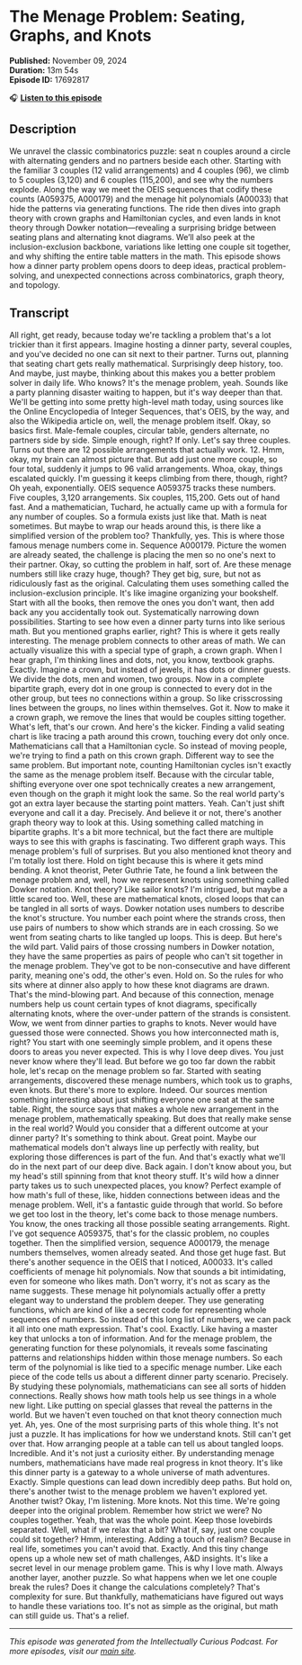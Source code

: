 # The Menage Problem: Seating, Graphs, and Knots

**Published:** November 09, 2024  
**Duration:** 13m 54s  
**Episode ID:** 17692817

🎧 **[Listen to this episode](https://intellectuallycurious.buzzsprout.com/2529712/episodes/17692817-the-menage-problem-seating-graphs-and-knots)**

## Description

We unravel the classic combinatorics puzzle: seat n couples around a circle with alternating genders and no partners beside each other. Starting with the familiar 3 couples (12 valid arrangements) and 4 couples (96), we climb to 5 couples (3,120) and 6 couples (115,200), and see why the numbers explode. Along the way we meet the OEIS sequences that codify these counts (A059375, A000179) and the menage hit polynomials (A00033) that hide the patterns via generating functions. The ride then dives into graph theory with crown graphs and Hamiltonian cycles, and even lands in knot theory through Dowker notation—revealing a surprising bridge between seating plans and alternating knot diagrams. We’ll also peek at the inclusion-exclusion backbone, variations like letting one couple sit together, and why shifting the entire table matters in the math. This episode shows how a dinner party problem opens doors to deep ideas, practical problem-solving, and unexpected connections across combinatorics, graph theory, and topology.

## Transcript

All right, get ready, because today we're tackling a problem that's a lot trickier than it first appears. Imagine hosting a dinner party, several couples, and you've decided no one can sit next to their partner. Turns out, planning that seating chart gets really mathematical. Surprisingly deep history, too. And maybe, just maybe, thinking about this makes you a better problem solver in daily life. Who knows? It's the menage problem, yeah. Sounds like a party planning disaster waiting to happen, but it's way deeper than that. We'll be getting into some pretty high-level math today, using sources like the Online Encyclopedia of Integer Sequences, that's OEIS, by the way, and also the Wikipedia article on, well, the menage problem itself. Okay, so basics first. Male-female couples, circular table, genders alternate, no partners side by side. Simple enough, right? If only. Let's say three couples. Turns out there are 12 possible arrangements that actually work. 12. Hmm, okay, my brain can almost picture that. But add just one more couple, so four total, suddenly it jumps to 96 valid arrangements. Whoa, okay, things escalated quickly. I'm guessing it keeps climbing from there, though, right? Oh yeah, exponentially. OEIS sequence A059375 tracks these numbers. Five couples, 3,120 arrangements. Six couples, 115,200. Gets out of hand fast. And a mathematician, Tuchard, he actually came up with a formula for any number of couples. So a formula exists just like that. Math is neat sometimes. But maybe to wrap our heads around this, is there like a simplified version of the problem too? Thankfully, yes. This is where those famous menage numbers come in. Sequence A000179. Picture the women are already seated, the challenge is placing the men so no one's next to their partner. Okay, so cutting the problem in half, sort of. Are these menage numbers still like crazy huge, though? They get big, sure, but not as ridiculously fast as the original. Calculating them uses something called the inclusion-exclusion principle. It's like imagine organizing your bookshelf. Start with all the books, then remove the ones you don't want, then add back any you accidentally took out. Systematically narrowing down possibilities. Starting to see how even a dinner party turns into like serious math. But you mentioned graphs earlier, right? This is where it gets really interesting. The menage problem connects to other areas of math. We can actually visualize this with a special type of graph, a crown graph. When I hear graph, I'm thinking lines and dots, not, you know, textbook graphs. Exactly. Imagine a crown, but instead of jewels, it has dots or dinner guests. We divide the dots, men and women, two groups. Now in a complete bipartite graph, every dot in one group is connected to every dot in the other group, but tees no connections within a group. So like crisscrossing lines between the groups, no lines within themselves. Got it. Now to make it a crown graph, we remove the lines that would be couples sitting together. What's left, that's our crown. And here's the kicker. Finding a valid seating chart is like tracing a path around this crown, touching every dot only once. Mathematicians call that a Hamiltonian cycle. So instead of moving people, we're trying to find a path on this crown graph. Different way to see the same problem. But important note, counting Hamiltonian cycles isn't exactly the same as the menage problem itself. Because with the circular table, shifting everyone over one spot technically creates a new arrangement, even though on the graph it might look the same. So the real world party's got an extra layer because the starting point matters. Yeah. Can't just shift everyone and call it a day. Precisely. And believe it or not, there's another graph theory way to look at this. Using something called matching in bipartite graphs. It's a bit more technical, but the fact there are multiple ways to see this with graphs is fascinating. Two different graph ways. This menage problem's full of surprises. But you also mentioned knot theory and I'm totally lost there. Hold on tight because this is where it gets mind bending. A knot theorist, Peter Guthrie Tate, he found a link between the menage problem and, well, how we represent knots using something called Dowker notation. Knot theory? Like sailor knots? I'm intrigued, but maybe a little scared too. Well, these are mathematical knots, closed loops that can be tangled in all sorts of ways. Dowker notation uses numbers to describe the knot's structure. You number each point where the strands cross, then use pairs of numbers to show which strands are in each crossing. So we went from seating charts to like tangled up loops. This is deep. But here's the wild part. Valid pairs of those crossing numbers in Dowker notation, they have the same properties as pairs of people who can't sit together in the menage problem. They've got to be non-consecutive and have different parity, meaning one's odd, the other's even. Hold on. So the rules for who sits where at dinner also apply to how these knot diagrams are drawn. That's the mind-blowing part. And because of this connection, menage numbers help us count certain types of knot diagrams, specifically alternating knots, where the over-under pattern of the strands is consistent. Wow, we went from dinner parties to graphs to knots. Never would have guessed those were connected. Shows you how interconnected math is, right? You start with one seemingly simple problem, and it opens these doors to areas you never expected. This is why I love deep dives. You just never know where they'll lead. But before we go too far down the rabbit hole, let's recap on the menage problem so far. Started with seating arrangements, discovered these menage numbers, which took us to graphs, even knots. But there's more to explore. Indeed. Our sources mention something interesting about just shifting everyone one seat at the same table. Right, the source says that makes a whole new arrangement in the menage problem, mathematically speaking. But does that really make sense in the real world? Would you consider that a different outcome at your dinner party? It's something to think about. Great point. Maybe our mathematical models don't always line up perfectly with reality, but exploring those differences is part of the fun. And that's exactly what we'll do in the next part of our deep dive. Back again. I don't know about you, but my head's still spinning from that knot theory stuff. It's wild how a dinner party takes us to such unexpected places, you know? Perfect example of how math's full of these, like, hidden connections between ideas and the menage problem. Well, it's a fantastic guide through that world. So before we get too lost in the theory, let's come back to those menage numbers. You know, the ones tracking all those possible seating arrangements. Right. I've got sequence A059375, that's for the classic problem, no couples together. Then the simplified version, sequence A000179, the menage numbers themselves, women already seated. And those get huge fast. But there's another sequence in the OEIS that I noticed, A00033. It's called coefficients of menage hit polynomials. Now that sounds a bit intimidating, even for someone who likes math. Don't worry, it's not as scary as the name suggests. These menage hit polynomials actually offer a pretty elegant way to understand the problem deeper. They use generating functions, which are kind of like a secret code for representing whole sequences of numbers. So instead of this long list of numbers, we can pack it all into one math expression. That's cool. Exactly. Like having a master key that unlocks a ton of information. And for the menage problem, the generating function for these polynomials, it reveals some fascinating patterns and relationships hidden within those menage numbers. So each term of the polynomial is like tied to a specific menage number. Like each piece of the code tells us about a different dinner party scenario. Precisely. By studying these polynomials, mathematicians can see all sorts of hidden connections. Really shows how math tools help us see things in a whole new light. Like putting on special glasses that reveal the patterns in the world. But we haven't even touched on that knot theory connection much yet. Ah, yes. One of the most surprising parts of this whole thing. It's not just a puzzle. It has implications for how we understand knots. Still can't get over that. How arranging people at a table can tell us about tangled loops. Incredible. And it's not just a curiosity either. By understanding menage numbers, mathematicians have made real progress in knot theory. It's like this dinner party is a gateway to a whole universe of math adventures. Exactly. Simple questions can lead down incredibly deep paths. But hold on, there's another twist to the menage problem we haven't explored yet. Another twist? Okay, I'm listening. More knots. Not this time. We're going deeper into the original problem. Remember how strict we were? No couples together. Yeah, that was the whole point. Keep those lovebirds separated. Well, what if we relax that a bit? What if, say, just one couple could sit together? Hmm, interesting. Adding a touch of realism? Because in real life, sometimes you can't avoid that. Exactly. And this tiny change opens up a whole new set of math challenges, A&D insights. It's like a secret level in our menage problem game. This is why I love math. Always another layer, another puzzle. So what happens when we let one couple break the rules? Does it change the calculations completely? That's complexity for sure. But thankfully, mathematicians have figured out ways to handle these variations too. It's not as simple as the original, but math can still guide us. That's a relief.

---
*This episode was generated from the Intellectually Curious Podcast. For more episodes, visit our [main site](https://intellectuallycurious.buzzsprout.com).*

